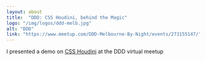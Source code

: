 ```yaml
---
layout: about
title:  "DDD: CSS Houdini, behind the Magic"
logo: "/img/logos/ddd-melb.jpg"
alt: "DDD"
link: "https://www.meetup.com/DDD-Melbourne-By-Night/events/273155147/"
---
```


I presented a demo on [CSS Houdini](/presentations/#css-houdini2020) at the DDD virtual meetup

